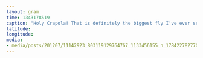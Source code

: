 ```yaml
---
layout: gram
time: 1343178519
caption: "Holy Crapola! That is definitely the biggest fly I've ever seen."
latitude: 
longitude: 
media:
- media/posts/201207/11142923_803119129764767_1133456155_n_17842278277000351.jpg
---
```


